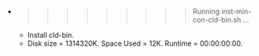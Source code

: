 * >>>>>>>>> Running inst-min-con-cld-bin.sh ...
  * Install cld-bin.
  * Disk size = 1314320K. Space Used = 12K. Runtime = 00:00:00:00.
